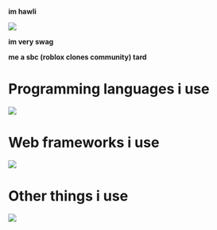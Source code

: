 <p align="center">

<b>im hawli</b>

![](https://komarev.com/ghpvc/?username=hawl1&style=for-the-badge)

<b>im very swag</b>

<b>me a sbc (roblox clones community) tard</b>

<h1>Programming languages i use</h1>

<img src="https://skillicons.dev/icons?i=js,ts,go,lua,py,php,nodejs"/>

<h1>Web frameworks i use</h1>

<img src="https://skillicons.dev/icons?i=laravel,express,flask"/>

<h1>Other things i use</h1>

<img src="https://skillicons.dev/icons?i=blender,mysql,figma,docker,webpack,sketchup"/>

</p>